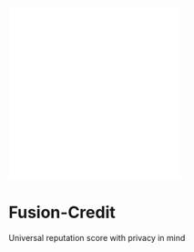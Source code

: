 <img src="img/fusion-credit-wb.png" width="300">

# Fusion-Credit
Universal reputation score with privacy in mind
